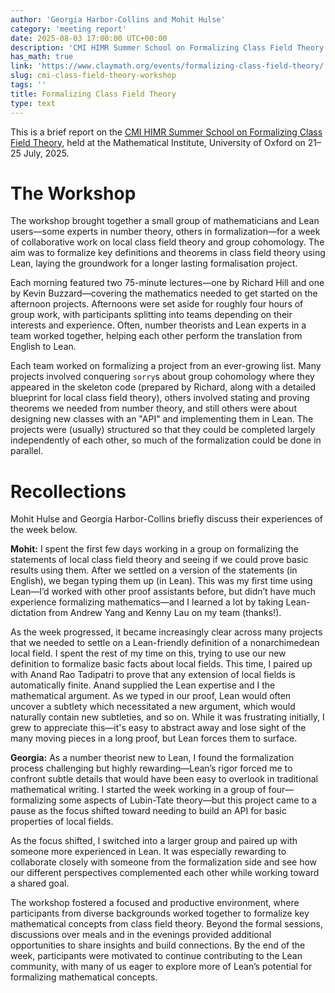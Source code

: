 ```yaml
---
author: 'Georgia Harbor-Collins and Mohit Hulse'
category: 'meeting report'
date: 2025-08-03 17:00:00 UTC+00:00
description: 'CMI HIMR Summer School on Formalizing Class Field Theory'
has_math: true
link: 'https://www.claymath.org/events/formalizing-class-field-theory/'
slug: cmi-class-field-theory-workshop
tags: ''
title: Formalizing Class Field Theory
type: text
---
```


This is a brief report on the [CMI HIMR Summer School on Formalizing Class Field Theory](https://www.claymath.org/events/formalizing-class-field-theory/), held at the Mathematical Institute, University of Oxford on 21–25 July, 2025.

<!-- TEASER_END -->

# The Workshop

The workshop brought together a small group of mathematicians and Lean users—some experts in number theory, others in formalization—for a week of collaborative work on local class field theory and group cohomology.
The aim was to formalize key definitions and theorems in class field theory using Lean, laying the groundwork for a longer lasting formalisation project.

Each morning featured two 75-minute lectures—one by Richard Hill and one by Kevin Buzzard—covering the mathematics needed to get started on the afternoon projects.
Afternoons were set aside for roughly four hours of group work, with participants splitting into teams depending on their interests and experience.
Often, number theorists and Lean experts in a team worked together, helping each other perform the translation from English to Lean.

Each team worked on formalizing a project from an ever-growing list.
Many projects involved conquering `sorry`s about group cohomology where they appeared in the skeleton code (prepared by Richard, along with a detailed blueprint for local class field theory), others involved stating and proving theorems we needed from number theory, and still others were about designing new classes with an "API" and implementing them in Lean.
The projects were (usually) structured so that they could be completed largely independently of each other, so much of the formalization could be done in parallel.

# Recollections

Mohit Hulse and Georgia Harbor-Collins briefly discuss their experiences of the week below.

**Mohit:**
I spent the first few days working in a group on formalizing the statements of local class field theory and seeing if we could prove basic results using them.
After we settled on a version of the statements (in English), we began typing them up (in Lean).
This was my first time using Lean—I’d worked with other proof assistants before, but didn’t have much experience formalizing mathematics—and I learned a lot by taking Lean-dictation from Andrew Yang and Kenny Lau on my team (thanks!).

As the week progressed, it became increasingly clear across many projects that we needed to settle on a Lean-friendly definition of a nonarchimedean local field.
I spent the rest of my time on this, trying to use our new definition to formalize basic facts about local fields.
This time, I paired up with Anand Rao Tadipatri to prove that any extension of local fields is automatically finite.
Anand supplied the Lean expertise and I the mathematical argument. As we typed in our proof, Lean would often uncover a subtlety which necessitated a new argument, which would naturally contain new subtleties, and so on.
While it was frustrating initially, I grew to appreciate this—it's easy to abstract away and lose sight of the many moving pieces in a long proof, but Lean forces them to surface.

**Georgia:**
As a number theorist new to Lean, I found the formalization process challenging but highly rewarding—Lean’s rigor forced me to confront subtle details that would have been easy to overlook in traditional mathematical writing.
I started the week working in a group of four—formalizing some aspects of Lubin-Tate theory—but this project came to a pause as the focus shifted toward needing to build an API for basic properties of local fields.

As the focus shifted, I switched into a larger group and paired up with someone more experienced in Lean.
It was especially rewarding to collaborate closely with someone from the formalization side and see how our different perspectives complemented each other while working toward a shared goal.

The workshop fostered a focused and productive environment, where participants from diverse backgrounds worked together to formalize key mathematical concepts from class field theory.
Beyond the formal sessions, discussions over meals and in the evenings provided additional opportunities to share insights and build connections.
By the end of the week, participants were motivated to continue contributing to the Lean community, with many of us eager to explore more of Lean’s potential for formalizing mathematical concepts.
